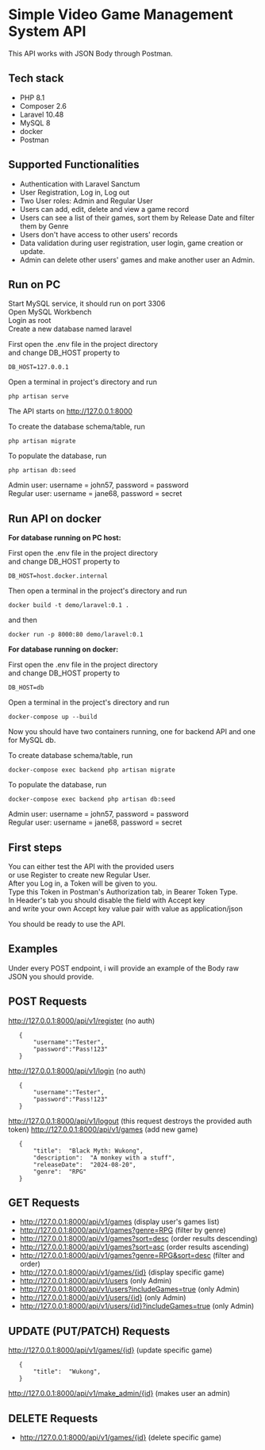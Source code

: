 ﻿# Simple Video Game Management System API
This API works with JSON Body through Postman.

## Tech stack

 - PHP 8.1
 - Composer 2.6
 - Laravel 10.48
 - MySQL 8
 - docker
 - Postman

## Supported Functionalities

 - Authentication with Laravel Sanctum
 - User Registration, Log in, Log out
 - Two User roles: Admin and Regular User
 - Users can add, edit, delete and view a game record
 - Users can see a list of their games, sort them by Release Date and filter them by Genre
 - Users don't have access to other users' records
 - Data validation during user registration, user login, game creation or update.
 - Admin can delete other users' games and make another user an Admin.

## Run on PC

Start MySQL service, it should run on port 3306  
Open MySQL Workbench  
Login as root  
Create a new database named laravel  

First open the .env file in the project directory  
and change DB_HOST property to

    DB_HOST=127.0.0.1

Open a terminal in project's directory and run

    php artisan serve

The API starts on http://127.0.0.1:8000

To create the database schema/table, run

    php artisan migrate
To populate the database, run

    php artisan db:seed
Admin user: username = john57, password = password  
Regular user: username = jane68, password = secret

## Run API on docker

**For database running on PC host:**

First open the .env file in the project directory  
and change DB_HOST property to

    DB_HOST=host.docker.internal
Then open a terminal in the project's directory and run

    docker build -t demo/laravel:0.1 .
and then

    docker run -p 8000:80 demo/laravel:0.1

**For database  running on docker:**

First open the .env file in the project directory  
and change DB_HOST property to

    DB_HOST=db
Open a terminal in the project's directory and run

    docker-compose up --build
Now you should have two containers running, one for backend API and one for MySQL db.
  
To create database schema/table, run

    docker-compose exec backend php artisan migrate
To populate the database, run

    docker-compose exec backend php artisan db:seed
Admin user: username = john57, password = password  
Regular user: username = jane68, password = secret

## First steps
You can either test the API with the provided users  
or use Register to create new Regular User.  
After you Log in, a Token will be given to you.  
Type this Token in Postman's Authorization tab, in Bearer Token Type.  
In Header's tab you should disable the field with Accept key  
and write your own Accept key value pair with value as application/json  

You should be ready to use the API.

## Examples
Under every POST endpoint, i will provide an example of the Body raw JSON you should provide.

## POST Requests

   http://127.0.0.1:8000/api/v1/register (no auth)
   

       {
           "username":"Tester",
           "password":"Pass!123"
       }

http://127.0.0.1:8000/api/v1/login (no auth)
   

       {
           "username":"Tester",
           "password":"Pass!123"
       }

http://127.0.0.1:8000/api/v1/logout (this request destroys the provided auth token)
http://127.0.0.1:8000/api/v1/games (add new game)
   

       {
	       "title":  "Black Myth: Wukong",
	       "description":  "A monkey with a stuff",
	       "releaseDate":  "2024-08-20",
	       "genre":  "RPG"
       }


## GET Requests

- http://127.0.0.1:8000/api/v1/games (display user's games list)
- http://127.0.0.1:8000/api/v1/games?genre=RPG (filter by genre)
- http://127.0.0.1:8000/api/v1/games?sort=desc (order results descending)
- http://127.0.0.1:8000/api/v1/games?sort=asc (order results ascending)
- http://127.0.0.1:8000/api/v1/games?genre=RPG&sort=desc (filter and order)
- http://127.0.0.1:8000/api/v1/games/{id} (display specific game)
- http://127.0.0.1:8000/api/v1/users (only Admin)
- http://127.0.0.1:8000/api/v1/users?includeGames=true (only Admin)
- http://127.0.0.1:8000/api/v1/users/{id} (only Admin)
- http://127.0.0.1:8000/api/v1/users/{id}?includeGames=true (only Admin)

## UPDATE (PUT/PATCH) Requests

http://127.0.0.1:8000/api/v1/games/{id} (update specific game)

       {
	       "title":  "Wukong",
       }


http://127.0.0.1:8000/api/v1/make_admin/{id} (makes user an admin)

## DELETE Requests

- http://127.0.0.1:8000/api/v1/games/{id} (delete specific game)
